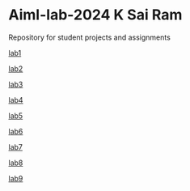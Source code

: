 # Aiml-lab-2024  K Sai Ram
Repository for student projects and assignments

[lab1](https://github.com/Sairamkundalapalli/Aiml-lab-2024/blob/main/Lab01_AIML_ipynb.ipynb)

[lab2](https://colab.research.google.com/gist/Sairamkundalapalli/e2c0e4f2ede46d48a53bb709b3b8d074/lab_02.ipynb)

[lab3](https://colab.research.google.com/gist/Sairamkundalapalli/ed63708311f4f485b83a8b245068b29d/lab_03_aiml.ipynb)

[lab4](https://github.com/Sairamkundalapalli/Aiml-lab-2024/blob/main/LAB_AIML_04.ipynb)

[lab5](https://colab.research.google.com/drive/1YlNBBY6-t9o-tRI3T83myOBKqReLCT2E?authuser=0#scrollTo=Pb5mWKUquxbw)

[lab6](https://colab.research.google.com/drive/165vvO0Go54PKITVdcbPfQvZ4UrE5bc26?authuser=0#scrollTo=KrkawQsgwjnJ)

[lab7](https://colab.research.google.com/drive/1O7JPEVy7VxgGRvogZx9KPn3n89hlFg_w?authuser=0#scrollTo=PGHGIPvuwhzz)

[lab8]()

[lab9](https://colab.research.google.com/drive/1ZlYydG8Y9P5nAjCrMPnHdKrSuwuHhWfI#scrollTo=tmixKaTp82YT)
